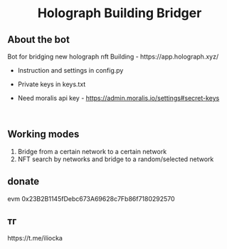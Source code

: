<h1 align="center">Holograph Building Bridger</h1>

<h2>About the bot</h2>
Bot for bridging new holograph nft Building - https://app.holograph.xyz/ </br>


* Instruction and settings in config.py

* Private keys in  keys.txt </br>

* Need moralis api key - https://admin.moralis.io/settings#secret-keys
 </br>


<h2>Working modes</h2>

1. Bridge from a certain network to a certain network </br>
2. NFT search by networks and bridge to a random/selected network </br>


<h2>donate</h2> evm 0x23B2B1145fDebc673A69628c7Fb86f7180292570

<h2>тг</h2> https://t.me/iliocka
